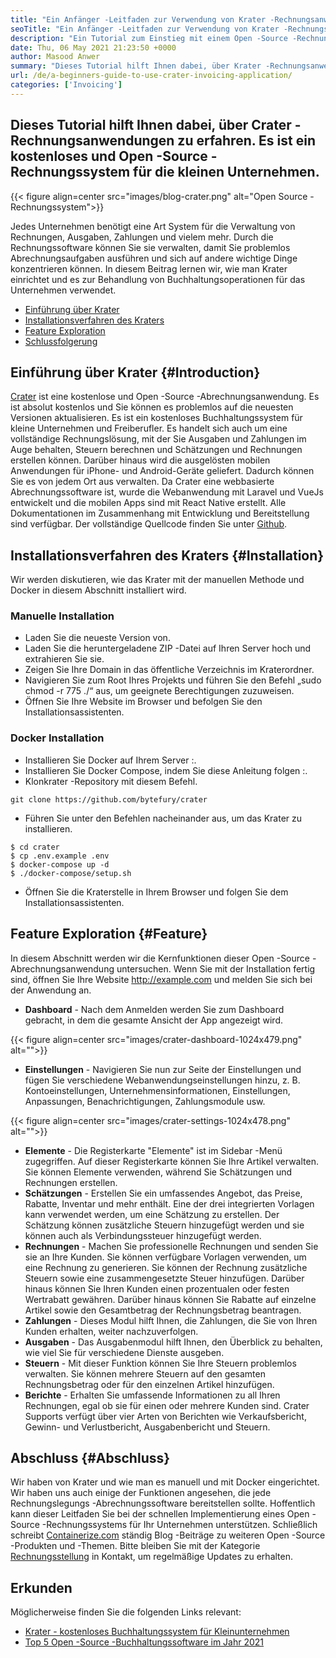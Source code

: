 ```yaml
---
title: "Ein Anfänger -Leitfaden zur Verwendung von Krater -Rechnungsanwendung" 
seoTitle: "Ein Anfänger -Leitfaden zur Verwendung von Krater -Rechnungsanwendung" 
description: "Ein Tutorial zum Einstieg mit einem Open -Source -Rechnungssystem. Diese Kraterrichtlinie hilft Ihnen, sich mit den Kernkonzepten und -funktionen vertraut zu machen." 
date: Thu, 06 May 2021 21:23:50 +0000
author: Masood Anwer
summary: "Dieses Tutorial hilft Ihnen dabei, über Krater -Rechnungsanwendungen zu erfahren. Es ist ein kostenloses und Open -Source -Rechnungssystem für die kleinen Unternehmen." 
url: /de/a-beginners-guide-to-use-crater-invoicing-application/
categories: ['Invoicing']
---
```


## Dieses Tutorial hilft Ihnen dabei, über Crater -Rechnungsanwendungen zu erfahren. Es ist ein kostenloses und Open -Source -Rechnungssystem für die kleinen Unternehmen.

{{< figure align=center src="images/blog-crater.png" alt="Open Source -Rechnungssystem">}}

Jedes Unternehmen benötigt eine Art System für die Verwaltung von Rechnungen, Ausgaben, Zahlungen und vielem mehr. Durch die Rechnungssoftware können Sie sie verwalten, damit Sie problemlos Abrechnungsaufgaben ausführen und sich auf andere wichtige Dinge konzentrieren können. In diesem Beitrag lernen wir, wie man Krater einrichtet und es zur Behandlung von Buchhaltungsoperationen für das Unternehmen verwendet.
  * [Einführung über Krater][1]
  * [Installationsverfahren des Kraters][2]
  * [Feature Exploration][3]
  * [Schlussfolgerung][4]

## Einführung über Krater {#Introduction}

[Crater][5] ist eine kostenlose und Open -Source -Abrechnungsanwendung. Es ist absolut kostenlos und Sie können es problemlos auf die neuesten Versionen aktualisieren. Es ist ein kostenloses Buchhaltungssystem für kleine Unternehmen und Freiberufler. Es handelt sich auch um eine vollständige Rechnungslösung, mit der Sie Ausgaben und Zahlungen im Auge behalten, Steuern berechnen und Schätzungen und Rechnungen erstellen können. Darüber hinaus wird die ausgelösten mobilen Anwendungen für iPhone- und Android-Geräte geliefert. Dadurch können Sie es von jedem Ort aus verwalten. Da Crater eine webbasierte Abrechnungssoftware ist, wurde die Webanwendung mit Laravel und VueJs entwickelt und die mobilen Apps sind mit React Native erstellt. Alle Dokumentationen im Zusammenhang mit Entwicklung und Bereitstellung sind verfügbar. Der vollständige Quellcode finden Sie unter [Github][6].

## Installationsverfahren des Kraters {#Installation}

Wir werden diskutieren, wie das Krater mit der manuellen Methode und Docker in diesem Abschnitt installiert wird.

### Manuelle Installation
  * Laden Sie die neueste Version von.
  * Laden Sie die heruntergeladene ZIP -Datei auf Ihren Server hoch und extrahieren Sie sie.
  * Zeigen Sie Ihre Domain in das öffentliche Verzeichnis im Kraterordner.
  * Navigieren Sie zum Root Ihres Projekts und führen Sie den Befehl „sudo chmod -r 775 ./“ aus, um geeignete Berechtigungen zuzuweisen.
  * Öffnen Sie Ihre Website im Browser und befolgen Sie den Installationsassistenten.

### Docker Installation
  * Installieren Sie Docker auf Ihrem Server :.
  * Installieren Sie Docker Compose, indem Sie diese Anleitung folgen :.
  * Klonkrater -Repository mit diesem Befehl.
```
git clone https://github.com/bytefury/crater
```
  * Führen Sie unter den Befehlen nacheinander aus, um das Krater zu installieren.
```
$ cd crater
$ cp .env.example .env
$ docker-compose up -d
$ ./docker-compose/setup.sh
```
  * Öffnen Sie die Kraterstelle in Ihrem Browser und folgen Sie dem Installationsassistenten.

## Feature Exploration {#Feature}

In diesem Abschnitt werden wir die Kernfunktionen dieser Open -Source -Abrechnungsanwendung untersuchen. Wenn Sie mit der Installation fertig sind, öffnen Sie Ihre Website http://example.com und melden Sie sich bei der Anwendung an.
*  **Dashboard**  - Nach dem Anmelden werden Sie zum Dashboard gebracht, in dem die gesamte Ansicht der App angezeigt wird.

{{< figure align=center src="images/crater-dashboard-1024x479.png" alt="">}}

*  **Einstellungen**  - Navigieren Sie nun zur Seite der Einstellungen und fügen Sie verschiedene Webanwendungseinstellungen hinzu, z. B. Kontoeinstellungen, Unternehmensinformationen, Einstellungen, Anpassungen, Benachrichtigungen, Zahlungsmodule usw.

{{< figure align=center src="images/crater-settings-1024x478.png" alt="">}}

*  **Elemente**  - Die Registerkarte "Elemente" ist im Sidebar -Menü zugegriffen. Auf dieser Registerkarte können Sie Ihre Artikel verwalten. Sie können Elemente verwenden, während Sie Schätzungen und Rechnungen erstellen.
*  **Schätzungen**  - Erstellen Sie ein umfassendes Angebot, das Preise, Rabatte, Inventar und mehr enthält. Eine der drei integrierten Vorlagen kann verwendet werden, um eine Schätzung zu erstellen. Der Schätzung können zusätzliche Steuern hinzugefügt werden und sie können auch als Verbindungssteuer hinzugefügt werden.
*  **Rechnungen**  - Machen Sie professionelle Rechnungen und senden Sie sie an Ihre Kunden. Sie können verfügbare Vorlagen verwenden, um eine Rechnung zu generieren. Sie können der Rechnung zusätzliche Steuern sowie eine zusammengesetzte Steuer hinzufügen. Darüber hinaus können Sie Ihren Kunden einen prozentualen oder festen Wertrabatt gewähren. Darüber hinaus können Sie Rabatte auf einzelne Artikel sowie den Gesamtbetrag der Rechnungsbetrag beantragen.
*  **Zahlungen**  - Dieses Modul hilft Ihnen, die Zahlungen, die Sie von Ihren Kunden erhalten, weiter nachzuverfolgen.
*  **Ausgaben**  - Das Ausgabenmodul hilft Ihnen, den Überblick zu behalten, wie viel Sie für verschiedene Dienste ausgeben.
*  **Steuern**  - Mit dieser Funktion können Sie Ihre Steuern problemlos verwalten. Sie können mehrere Steuern auf den gesamten Rechnungsbetrag oder für den einzelnen Artikel hinzufügen.
*  **Berichte**  - Erhalten Sie umfassende Informationen zu all Ihren Rechnungen, egal ob sie für einen oder mehrere Kunden sind. Crater Supports verfügt über vier Arten von Berichten wie Verkaufsbericht, Gewinn- und Verlustbericht, Ausgabenbericht und Steuern.

## Abschluss {#Abschluss}

Wir haben von Krater und wie man es manuell und mit Docker eingerichtet. Wir haben uns auch einige der Funktionen angesehen, die jede Rechnungslegungs -Abrechnungssoftware bereitstellen sollte. Hoffentlich kann dieser Leitfaden Sie bei der schnellen Implementierung eines Open -Source -Rechnungssystems für Ihr Unternehmen unterstützen.
Schließlich schreibt [Containerize.com][7] ständig Blog -Beiträge zu weiteren Open -Source -Produkten und -Themen. Bitte bleiben Sie mit der Kategorie [Rechnungsstellung][8] in Kontakt, um regelmäßige Updates zu erhalten.

## Erkunden
Möglicherweise finden Sie die folgenden Links relevant:
  * [Krater - kostenloses Buchhaltungssystem für Kleinunternehmen][5]
  * [Top 5 Open -Source -Buchhaltungssoftware im Jahr 2021][9]



 [1]: #Introduction
 [2]: #Installation
 [3]: #Feature
 [4]: #Conclusion
 [5]: https://products.containerize.com/invoicing/crater/
 [6]: https://github.com/bytefury/crater
 [7]: https://containerize.com
 [8]: https://blog.containerize.com/category/invoicing/
 [9]: https://blog.containerize.com/invoicing/top-5-open-source-accounting-software-in-the-year-2021/
